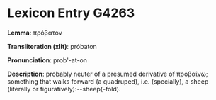 # Lexicon Entry G4263

**Lemma**: πρόβατον

**Transliteration (xlit)**: próbaton

**Pronunciation**: prob'-at-on

**Description**:
probably neuter of a presumed derivative of προβαίνω; something that walks forward (a quadruped), i.e. (specially), a sheep (literally or figuratively):--sheep(-fold).

